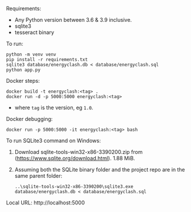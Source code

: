 Requirements:

- Any Python version between 3.6 & 3.9 inclusive.
- sqlite3
- tesseract binary

To run:

    python -m venv venv
    pip install -r requirements.txt
    sqlite3 database/energyclash.db < database/energyclash.sql
    python app.py

Docker steps:

    docker build -t energyclash:<tag> .
    docker run -d -p 5000:5000 energyclash:<tag>

- where `tag` is the version, eg `1.0`.

Docker debugging:

    docker run -p 5000:5000 -it energyclash:<tag> bash
    
To run SQLite3 command on Windows:
1. Download sqlite-tools-win32-x86-3390200.zip from (https://www.sqlite.org/download.html). 1.88 MiB.
2. Assuming both the SQLite binary folder and the project repo are in the same parent folder:


    `..\sqlite-tools-win32-x86-3390200\sqlite3.exe database/energyclash.db < database/energyclash.sql`

Local URL: http://localhost:5000

